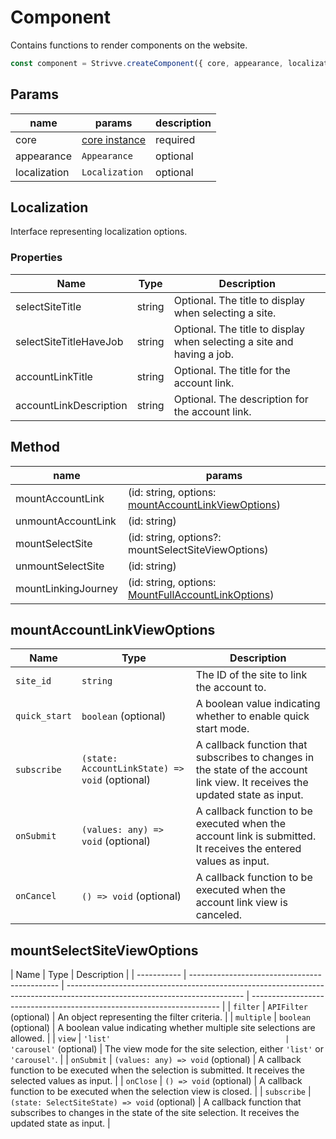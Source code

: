 # Component

Contains functions to render components on the website.

```js
const component = Strivve.createComponent({ core, appearance, localization });
```

## Params

| name         | params                   | description |
| ------------ | ------------------------ | ----------- |
| core         | [core instance](core.md) | required    |
| appearance   | `Appearance`             | optional    |
| localization | `Localization`           | optional    |

## Localization

Interface representing localization options.

### Properties

| Name                   | Type   | Description                                                            |
| ---------------------- | ------ | ---------------------------------------------------------------------- |
| selectSiteTitle        | string | Optional. The title to display when selecting a site.                  |
| selectSiteTitleHaveJob | string | Optional. The title to display when selecting a site and having a job. |
| accountLinkTitle       | string | Optional. The title for the account link.                              |
| accountLinkDescription | string | Optional. The description for the account link.                        |

## Method

| name                | params                                                                             |
| ------------------- | ---------------------------------------------------------------------------------- |
| mountAccountLink    | (id: string, options: [mountAccountLinkViewOptions](#mountAccountLinkViewOptions)) |
| unmountAccountLink  | (id: string)                                                                       |
| mountSelectSite     | (id: string, options?: mountSelectSiteViewOptions)                                 |
| unmountSelectSite   | (id: string)                                                                       |
| mountLinkingJourney | (id: string, options: [MountFullAccountLinkOptions](#MountFullAccountLinkOptions)) |

## mountAccountLinkViewOptions <a href="#mountAccountLinkViewOptions" id="mountAccountLinkViewOptions"></a>

| Name          | Type                                           | Description                                                                                                                   |
| ------------- | ---------------------------------------------- | ----------------------------------------------------------------------------------------------------------------------------- |
| `site_id`     | `string`                                       | The ID of the site to link the account to.                                                                                    |
| `quick_start` | `boolean` (optional)                           | A boolean value indicating whether to enable quick start mode.                                                                |
| `subscribe`   | `(state: AccountLinkState) => void` (optional) | A callback function that subscribes to changes in the state of the account link view. It receives the updated state as input. |
| `onSubmit`    | `(values: any) => void` (optional)             | A callback function to be executed when the account link is submitted. It receives the entered values as input.               |
| `onCancel`    | `() => void` (optional)                        | A callback function to be executed when the account link view is canceled.                                                    |

## mountSelectSiteViewOptions <a href="#mountSelectSiteViewOptions" id="mountSelectSiteViewOptions"></a>

| Name        | Type                                          | Description                                                                                                                |
| ----------- | --------------------------------------------- | -------------------------------------------------------------------------------------------------------------------------- | ---------------------------------------------------------------------- |
| `filter`    | `APIFilter` (optional)                        | An object representing the filter criteria.                                                                                |
| `multiple`  | `boolean` (optional)                          | A boolean value indicating whether multiple site selections are allowed.                                                   |
| `view`      | `'list'                                       | 'carousel'` (optional)                                                                                                     | The view mode for the site selection, either `'list'` or `'carousel'`. |
| `onSubmit`  | `(values: any) => void` (optional)            | A callback function to be executed when the selection is submitted. It receives the selected values as input.              |
| `onClose`   | `() => void` (optional)                       | A callback function to be executed when the selection view is closed.                                                      |
| `subscribe` | `(state: SelectSiteState) => void` (optional) | A callback function that subscribes to changes in the state of the site selection. It receives the updated state as input. |
